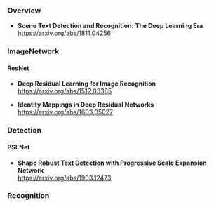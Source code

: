 ### Overview
- **Scene Text Detection and Recognition: The Deep Learning Era**  
https://arxiv.org/abs/1811.04256  

### ImageNetwork
#### ResNet  
- **Deep Residual Learning for Image Recognition**  
https://arxiv.org/abs/1512.03385

- **Identity Mappings in Deep Residual Networks**  
https://arxiv.org/abs/1603.05027   

### Detection
#### PSENet
- **Shape Robust Text Detection with Progressive Scale Expansion Network**  
https://arxiv.org/abs/1903.12473  

### Recognition
